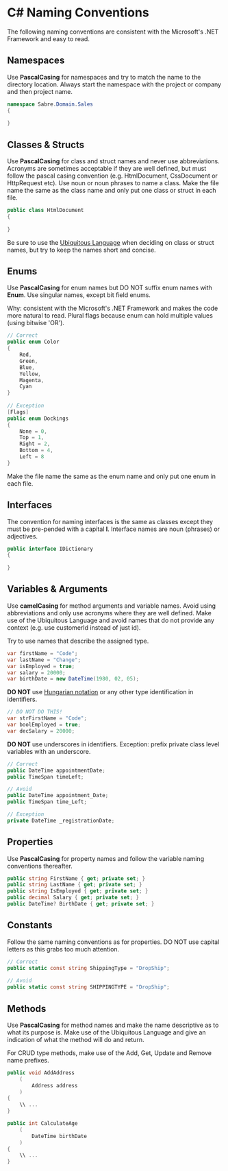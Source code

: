 # C# Naming Conventions
The following naming conventions are consistent with the Microsoft's .NET Framework and easy to read.

## Namespaces
Use **PascalCasing** for namespaces and try to match the name to the directory location. Always start the namespace with the project or company and then project name.

```c#
namespace Sabre.Domain.Sales
{
	
}
```

## Classes & Structs
Use **PascalCasing** for class and struct names and never use abbreviations. Acronyms are sometimes acceptable if they are well defined, but must follow the pascal casing convention (e.g. HtmlDocument, CssDocument or HttpRequest etc). Use noun or noun phrases to name a class. Make the file name the same as the class name and only put one class or struct in each file.

```c#
public class HtmlDocument
{
	
}
```

Be sure to use the [Ubiquitous Language](https://martinfowler.com/bliki/UbiquitousLanguage.html) when deciding on class or struct names, but try to keep the names short and concise.

## Enums
Use **PascalCasing** for enum names but DO NOT suffix enum names with **Enum**. Use singular names, except bit field enums.

Why: consistent with the Microsoft's .NET Framework and makes the code more natural to read. Plural flags because enum can hold multiple values (using bitwise 'OR').

```c#
// Correct
public enum Color
{
    Red,
    Green,
    Blue,
    Yellow,
    Magenta,
    Cyan
}
 
// Exception
[Flags]
public enum Dockings
{
    None = 0,
    Top = 1, 
    Right = 2, 
    Bottom = 4,
    Left = 8
}
```

Make the file name the same as the enum name and only put one enum in each file.

## Interfaces
The convention for naming interfaces is the same as classes except they must be pre-pended with a capital **I**.  Interface names are noun (phrases) or adjectives.

```c#
public interface IDictionary
{
	
}
```

## Variables & Arguments
Use **camelCasing** for method arguments and variable names. Avoid using abbreviations and only use acronyms where they are well defined. Make use of the Ubiquitous Language and avoid names that do not provide any context (e.g. use customerId instead of just id).

Try to use names that describe the assigned type.

```c#
var firstName = "Code";
var lastName = "Change";
var isEmployed = true;
var salary = 20000;
var birthDate = new DateTime(1980, 02, 05);
```

**DO NOT** use [Hungarian notation](https://en.wikipedia.org/wiki/Hungarian_notation) or any other type identification in identifiers.

```c#
// DO NOT DO THIS!
var strFirstName = "Code";
var boolEmployed = true;
var decSalary = 20000;
```

**DO NOT** use underscores in identifiers. Exception: prefix private class level variables with an underscore.

```c#
// Correct
public DateTime appointmentDate;
public TimeSpan timeLeft;

// Avoid
public DateTime appointment_Date;
public TimeSpan time_Left;

// Exception
private DateTime _registrationDate;
```

## Properties
Use **PascalCasing** for property names and follow the variable naming conventions thereafter.

```c#
public string FirstName { get; private set; }
public string LastName { get; private set; }
public string IsEmployed { get; private set; }
public decimal Salary { get; private set; }
public DateTime? BirthDate { get; private set; }
```

## Constants
Follow the same naming conventions as for properties. DO NOT use capital letters as this grabs too much attention.

```c#
// Correct
public static const string ShippingType = "DropShip";
 
// Avoid
public static const string SHIPPINGTYPE = "DropShip";
```

## Methods
Use **PascalCasing** for method names and make the name descriptive as to what its purpose is. Make use of the Ubiquitous Language and give an indication of what the method will do and return.

For CRUD type methods, make use of the Add, Get, Update and Remove name prefixes.

```c#
public void AddAddress
	(
		Address address
	)
{
	\\ ...
}

public int CalculateAge
	(
		DateTime birthDate
	)
{
	\\ ...
}
```
